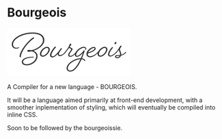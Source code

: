 Bourgeois
=========

![Logo](assets/title.png)

A Compiler for a new language - BOURGEOIS.

It will be a language aimed primarily at front-end development, with a smoother inplementation of styling, which will eventually be compiled into inline CSS.

Soon to be followed by the bourgeoissie.